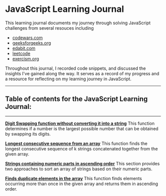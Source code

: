 # JavaScript Learning Journal

This learning journal documents my journey through solving JavaScript challenges from several resouces including

- [codewars.com](https://www.codewars.com/users/jgchoti)
- [geeksforgeeks.org](https://www.geeksforgeeks.org/user/jgchoto42h/)
- [edabit.com](https://edabit.com/user/WT4DRCWmoNwZYNnCC)
- [leetcode](https://leetcode.com/jgchoti/)
- [exercism.org](https://exercism.org)

Throughout this journal, I recorded code snippets, and discussed the insights I've gained along the way. It serves as a record of my progress and a resource for reflecting on my learning journey in JavaScript.

---

## Table of contents for the JavaScript Learning Journal:

---

**[Digit Swapping function without converting it into a string](https://github.com/jgchoti/studynote/blob/main/js-learning-journal/js-digit-swap.md)** This function determines if a number is the largest possible number that can be obtained by swapping its digits.

**[Longest consecutive sequence from an array](https://github.com/jgchoti/studynote/blob/main/js-learning-journal/js-longest-consec.md)** This function finds the longest consecutive sequence of k strings concatenated together from the given array.

**[Strings containing numeric parts in ascending order](https://github.com/jgchoti/studynote/blob/main/js-learning-journal/js-get-numeric.md)**
This section provides two approaches to sort an array of strings based on their numeric parts.

**[Finds duplicate elements in the array](https://github.com/jgchoti/studynote/blob/main/js-learning-journal/js-duplicate-in-arr.md)** This function finds elements occurring more than once in the given array and returns them in ascending order.
